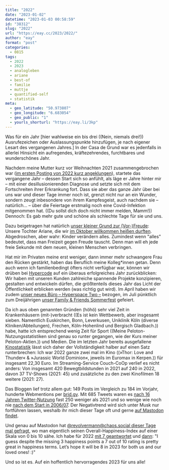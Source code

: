 ```yaml
---
title: "2022"
date: "2023-01-02"
datetime: "2023-01-03 00:58:59"
id: "38312"
slug: "2022"
url: "https://eay.cc/2023/2022/"
author: "eay"
format: "post"
categories:
  - 0815
tags:
  - 2022
  - 2023
  - analogleben
  - ariane
  - best-of
  - familie
  - muttje
  - quantified-self
  - statistik
meta:
  - geo_latitude: "50.973807"
  - geo_longitude: "6.683054"
  - geo_public: "1"
  - yourls_shorturl: "https://eay.li/3kp"
---
```


Was für ein Jahr \[hier wahlweise ein bis drei ((Nein, niemals drei!)) Ausrufezeichen oder Auslassungspunkte hinzufügen, je nach eigener Lesart des vergangenen Jahres.\] In der Casa de Grund war es jedenfalls in allerlei Hinsicht ein aufregendes, kräftezehrendes, furchtbares und wunderschönes Jahr.

Nachdem meine Mutter kurz vor Weihnachten 2021 zusammengebrochen war ([im ersten Posting von 2022 kurz angeklungen](https://eay.cc/2022/willkommen-in-2022/)), startete das vergangene Jahr – dessen Start sich so anfühlt, als läge er Jahre hinter mir – mit einer desillusionierenden Diagnose und setzte sich mit dem Fortschreiten ihrer Erkrankung fort. Dass sie aber das ganze Jahr über bei uns war und dieser Tage immer noch ist, grenzt nicht nur an ein Wunder, sondern zeugt inbesondere von ihrem Kampfesgeist, auch nachdem sie – natürlich… – über die Feiertage erstmalig noch eine Covid-Infektion mitgenommen hat. ((Du sollst dich doch nicht immer melden, Mamm!)) Dennoch: Es gab mehr gute und schöne als schlechte Tage für sie und uns.

Dazu beigetragen hat natürlich [unser kleiner Grund zur (Vor-)Freude](https://eay.cc/2022/grund-zur-freude/): Unsere Tochter Ariane, die wir [im Oktober willkommen heißen durften](https://eay.cc/2022/ariane-gretchen-grund/). Abgedroschen, aber wahr: Kinder verändern alles. Zumindest wenn "alles" bedeutet, dass man Freizeit gegen Freude tauscht. Denn man will eh jede freie Sekunde mit dem neuen, kleinen Menschen verbringen.

Hat mir im Privaten meine erst weniger, dann immer mehr schwangere Frau den Rücken gestärkt, haben das Beruflich meine Kolleg\*innen getan. Denn auch wenn ich familienbedingt öfters nicht verfügbar war, können wir drüben bei [Hypercode](https://hypercode.de/) auf ein überaus erfolgreiches Jahr zurückblicken: Wir haben mit unseren Kunden zahlreiche spannende Projekte konzipieren, gestalten und entwickeln dürfen, die größtenteils dieses Jahr das Licht der Öffentlichkeit erblicken werden (was richtig gut wird). Im April haben wir zudem [unser neues Büro – Hyperspace Two –](https://hypercode.de/blog/hyperspace-two/) bezogen, im Juli pünktlich zum Dreijährigen [unser Family & Friends Sommerfest](https://hypercode.de/blog/3-jahre-hypercode/) gefeiert.

Da ich aus oben genannten Gründen (höhö) sehr viel Zeit in Krankenhäusern (mit-)verbracht ((Es ist kein Wettbewerb, aber insgesamt sieben. Namentlich Euskirchen, Bonn, Leverkusen, Uniklinik Köln (diverse Kliniken/Abteilungen), Frechen, Köln-Hohenlind und Bergisch Gladbach.)) habe, hatte ich entsprechend wenig Zeit für Sport ((Meine Peloton-Nutzungsstatistiken sind genau so runter gegangen, wie der Kurs meiner Peloton-Aktien.)) und Medien. Die im letzten Jahr bereits ausgefallene [Kinostatistik](https://eay.cc/2020/kinostatistik-2020/) lässt sich daher der Vollständigkeit halber auf einen Satz runterbrechen: Ich war 2022 ganze zwei mal im Kino ((»Thor: Love and Thunder« & »Jurassic World Dominion«, jeweils im Euromax in Kerpen.)) für insgesamt 22,30 Euro. Im Streaming-Service Couch-CoOp verlief es nicht anders: Von insgesamt 420 Bewegtbild­stunden in 2021 auf 240 in 2022, davon 37 TV-Shows (2021: 45) und zusätzliche zu den zwei Kinofilmen 18 weitere (2021: 27).

Das Bloggen lief trotz allem gut: 149 Posts im Vergleich zu 184 im Vorjahr, hunderte Webmentions per [brid.gy](https://brid.gy/). Mit 685 Tweets waren es [nach 16 Jahren Twitter-Nutzung](https://eay.cc/2022/16-jahre-twitter/) fast 250 weniger als 2021 und so wenige wie noch nie [nach dem Start in 2006/07](https://eay.cc/2014/twittergeburtstag-8/). Der Negativtrend wird sich unter Musk nur fortführen lassen, weshalb ihr mich dieser Tage oft und gerne [auf Mastodon findet](https://eay.social/@eay).

Und genau auf Mastodon hat [@revolvermann@chaos.social dieser Tage mal gefragt](https://chaos.social/@revolvermann/109536879240756487), wo man eigentlich seinen Overall-Happiness-Index auf einer Skala von 0 bis 10 sähe. Ich habe für 2022 [mit 7 geantwortet](https://eay.social/@eay/109537009476310754) und [dann](https://eay.social/@eay/109548431661082139): "I guess despite the missing 3 happiness points a 7 out of 10 rating is pretty great in happiness terms. Let’s hope it will be 8 in 2023 for both us and our loved ones! :)"

Und so ist es. Auf ein hoffentlich hervorragendes 2023 für uns alle!
